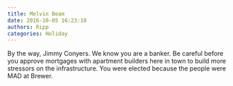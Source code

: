 ```yaml
---
title: Melvin Beam
date: 2016-10-05 16:23:10
authors: Ripp
categories: Holiday
---
```


 By the way, Jimmy Conyers.  We know you are a banker.  Be careful before you approve mortgages with apartment builders here in town to build more stressors on the infrastructure.
You were elected because the people were MAD at Brewer.